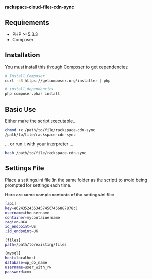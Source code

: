**rackspace-cloud-files-cdn-sync**

Requirements
------------
* PHP >=5.3.3
* Composer

Installation
------------
You must install this through Composer to get dependencies:

```bash
# Install Composer
curl -sS https://getcomposer.org/installer | php

# install dependencies
php composer.phar install
```

Basic Use
---------

Either make the script executable...

```bash
chmod +x /path/to/file/rackspace-cdn-sync
/path/to/file/rackspace-cdn-sync
```

... or run it with your interpreter ... 

```bash
bash /path/to/file/rackspace-cdn-sync
```

Settings File
-------------

Place a settings.ini file (in the same folder as the script) to avoid being prompted for settings each time.

Here are some sample contents of the settings.ini file:

```bash
[api]
key=e62435243534574567456887878c6
username=theusername
container=mycontainername
region=DFW
id_endpoint=US
;id_endpoint=UK

[files]
path=/path/to/existing/files

[mysql]
host=localhost
database=wp_db_name
username=user_with_rw
password=xxx
```